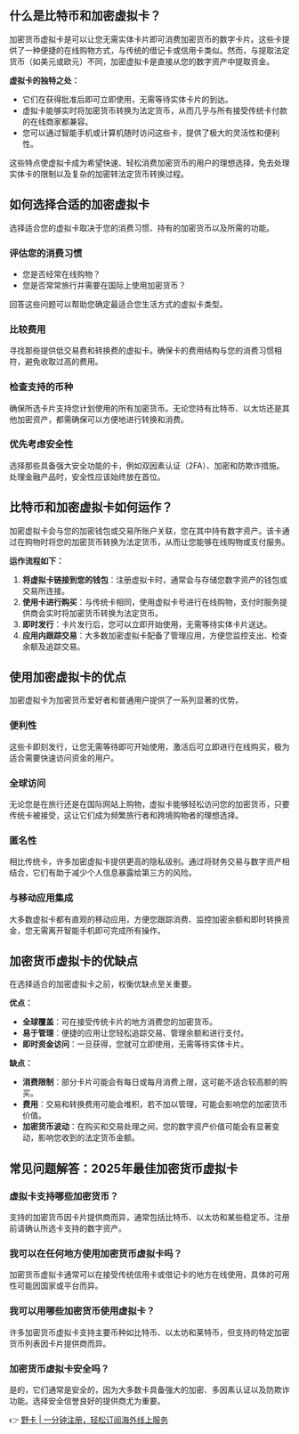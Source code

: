 ## 什么是比特币和加密虚拟卡？

加密货币虚拟卡是可以让您无需实体卡片即可消费加密货币的数字卡片。这些卡提供了一种便捷的在线购物方式，与传统的借记卡或信用卡类似。然而，与提取法定货币（如美元或欧元）不同，加密虚拟卡是直接从您的数字资产中提取资金。

**虚拟卡的独特之处：**

- 它们在获得批准后即可立即使用，无需等待实体卡片的到达。
- 虚拟卡能够实时将加密货币转换为法定货币，从而几乎与所有接受传统卡付款的在线商家都兼容。
- 您可以通过智能手机或计算机随时访问这些卡，提供了极大的灵活性和便利性。

这些特点使虚拟卡成为希望快速、轻松消费加密货币的用户的理想选择，免去处理实体卡的限制以及复杂的加密转法定货币转换过程。

## 如何选择合适的加密虚拟卡

选择适合您的虚拟卡取决于您的消费习惯、持有的加密货币以及所需的功能。

### 评估您的消费习惯

- 您是否经常在线购物？ 
- 您是否常常旅行并需要在国际上使用加密货币？

回答这些问题可以帮助您确定最适合您生活方式的虚拟卡类型。

### 比较费用

寻找那些提供低交易费和转换费的虚拟卡。确保卡的费用结构与您的消费习惯相符，避免收取过高的费用。

### 检查支持的币种

确保所选卡片支持您计划使用的所有加密货币。无论您持有比特币、以太坊还是其他加密资产，都需确保可以方便地进行转换和消费。

### 优先考虑安全性

选择那些具备强大安全功能的卡，例如双因素认证（2FA）、加密和防欺诈措施。处理金融产品时，安全性应该始终放在首位。

## 比特币和加密虚拟卡如何运作？

加密虚拟卡会与您的加密钱包或交易所账户关联，您在其中持有数字资产。该卡通过在购物时将您的加密货币转换为法定货币，从而让您能够在线购物或支付服务。

**运作流程如下：**

1. **将虚拟卡链接到您的钱包**：注册虚拟卡时，通常会与存储您数字资产的钱包或交易所连接。
2. **使用卡进行购买**：与传统卡相同，使用虚拟卡号进行在线购物，支付时服务提供商会实时将加密货币转换为法定货币。
3. **即时发行**：卡片发行后，您可以立即开始使用，无需等待实体卡片送达。
4. **应用内跟踪交易**：大多数加密虚拟卡配备了管理应用，方便您监控支出、检查余额及追踪交易。

## 使用加密虚拟卡的优点

加密虚拟卡为加密货币爱好者和普通用户提供了一系列显著的优势。

### 便利性

这些卡即刻发行，让您无需等待即可开始使用，激活后可立即进行在线购买，极为适合需要快速访问资金的用户。

### 全球访问

无论您是在旅行还是在国际网站上购物，虚拟卡能够轻松访问您的加密货币，只要传统卡被接受，这让它们成为频繁旅行者和跨境购物者的理想选择。

### 匿名性

相比传统卡，许多加密虚拟卡提供更高的隐私级别。通过将财务交易与数字资产相结合，它们有助于减少个人信息暴露给第三方的风险。

### 与移动应用集成

大多数虚拟卡都有直观的移动应用，方便您跟踪消费、监控加密余额和即时转换资金，您无需离开智能手机即可完成所有操作。

## 加密货币虚拟卡的优缺点

在选择适合的加密虚拟卡之前，权衡优缺点至关重要。

**优点：**

- **全球覆盖**：可在接受传统卡片的地方消费您的加密货币。
- **易于管理**：便捷的应用让您轻松追踪交易、管理余额和进行支付。
- **即时资金访问**：一旦获得，您就可立即使用，无需等待实体卡片。

**缺点：**

- **消费限制**：部分卡片可能会有每日或每月消费上限，这可能不适合较高额的购买。
- **费用**：交易和转换费用可能会堆积，若不加以管理，可能会影响您的加密货币价值。
- **加密货币波动**：在购买和交易处理之间，您的数字资产价值可能会有显著变动，影响您收到的法定货币金额。

## 常见问题解答：2025年最佳加密货币虚拟卡

### 虚拟卡支持哪些加密货币？

支持的加密货币因卡片提供商而异，通常包括比特币、以太坊和某些稳定币。注册前请确认所选卡支持的数字资产。

### 我可以在任何地方使用加密货币虚拟卡吗？

加密货币虚拟卡通常可以在接受传统信用卡或借记卡的地方在线使用，具体的可用性可能因国家或平台而异。

### 我可以用哪些加密货币使用虚拟卡？

许多加密货币虚拟卡支持主要币种如比特币、以太坊和莱特币，但支持的特定加密货币列表因卡片提供商而异。

### 加密货币虚拟卡安全吗？

是的，它们通常是安全的，因为大多数卡具备强大的加密、多因素认证以及防欺诈功能。选择安全信誉良好的提供商尤为重要。

👉 [野卡 | 一分钟注册，轻松订阅海外线上服务](https://bit.ly/bewildcard)